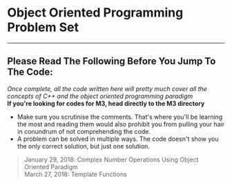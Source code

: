 # Object Oriented Programming Problem Set
---
## Please Read The Following Before You Jump To The Code:
*Once complete, all the code written here will pretty much cover all the concepts of C++ and the object oriented programming paradigm*  
**If you're looking for codes for M3, head directly to the M3 directory**  

* Make sure you scrutinise the comments. That's where you'll be learning the most and reading them would also prohibit you from pulling your hair in conundrum of not comprehending the code.
* A problem can be solved in multiple ways. The code doesn't show you the only correct solution, but just one solution. 
>January 29, 2018: Complex Number Operations Using Object Oriented Paradigm\
>March 27, 2018: Template Functions  
